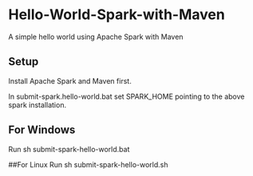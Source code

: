 # Hello-World-Spark-with-Maven

A simple hello world using Apache Spark with Maven

## Setup
Install Apache Spark and  Maven first.

In submit-spark.hello-world.bat set SPARK_HOME pointing to the above spark installation.

## For Windows
Run sh submit-spark-hello-world.bat 

##For Linux
Run sh submit-spark-hello-world.sh 
